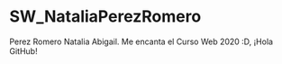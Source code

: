 # SW_NataliaPerezRomero
Perez Romero Natalia Abigail. Me encanta el Curso Web 2020 :D, ¡Hola GitHub!
